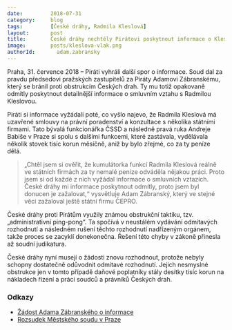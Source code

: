 ```yaml
---
date:         2018-07-31
category:     blog
tags:         [České dráhy, Radmila Kleslová]
layout:       post
title:        České dráhy nechtěly Pirátovi poskytnout informace o Kleslové, soud mu dal za pravdu
image:        posts/kleslova-vlak.png
authorId:       adam.zabransky
---
```


Praha, 31. července 2018 – Piráti vyhráli další spor o informace. Soud dal za pravdu předsedovi pražských zastupitelů za Piráty Adamovi Zábranskému, který se bránil proti obstrukcím Českých drah. Ty mu totiž opakovaně odmítly poskytnout detailnější informace o smluvním vztahu s Radmilou Kleslovou.

Piráti si informace vyžádali poté, co vyšlo najevo, že Radmila Kleslová má uzavřené smlouvy na právní poradenství a konzultace s několika státními firmami. Tato bývalá funkcionářka ČSSD a následně pravá ruka Andreje Babiše v Praze si spolu s dalšími funkcemi, které zastávala, vydělávala několik stovek tisíc korun měsíčně, aniž by bylo zřejmé, co za ty peníze dělá.

> „Chtěl jsem si ověřit, že kumulátorka funkcí Radmila Kleslová reálně ve státních firmách za ty nemalé peníze odváděla nějakou práci. Proto jsem si od každé z nich vyžádal informace o smluvních vztazích. České dráhy mi informace poskytnout odmítly, proto jsem byl donucen je zažalovat,“ vysvětluje Adam Zábranský, který ve stejné věci zažaloval ještě státní firmu ČEPRO.

České dráhy proti Pirátům využily známou obstrukční taktiku, tzv. „administrativní ping-pong“. Ta spočívá v neustálém vydávání odmítavých rozhodnutí a následném rušení těchto rozhodnutí nadřízeným orgánem, takže proces se zacyklí donekonečna. Řešení této chyby v zákoně přinesla až soudní judikatura.

České dráhy nyní musejí o žádosti znovu rozhodnout, protože nebyly schopny dostatečně odůvodnit odmítavé rozhodnutí. Jejich nesmyslné obstrukce jen v tomto případě daňové poplatníky stály desítky tisíc korun na nákladech řízení a práci soudců a právníků Českých drah.

### Odkazy 

* [Žádost Adama Zábranského o informace](https://github.com/pirati-cz/KlubPraha/blob/master/spisy/2015/177-smlouvy-rk-ceske-drahy/01-zadost/main%5Bsigned%5D.pdf)
* [Rozsudek Městského soudu v Praze](https://github.com/pirati-cz/KlubPraha/blob/master/spisy/2015/177-smlouvy-rk-ceske-drahy/22-rozsudek/rozsudek.pdf)
